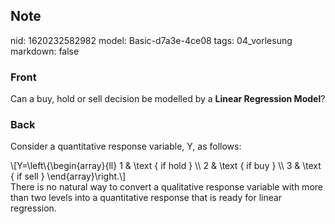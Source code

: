 ## Note
nid: 1620232582982
model: Basic-d7a3e-4ce08
tags: 04_vorlesung
markdown: false

### Front
Can a buy, hold or sell decision be modelled by a <b>Linear
Regression Model</b>?

### Back
Consider a quantitative response variable, Y, as follows:
<div>
  \[Y=\left\{\begin{array}{ll} 1 & \text { if hold } \\ 2 & \text {
  if buy } \\ 3 & \text { if sell } \end{array}\right.\]
</div>
<div>
  There is no natural way to convert a qualitative response
  variable with more than two levels into a quantitative response
  that is ready for linear regression.
</div>
